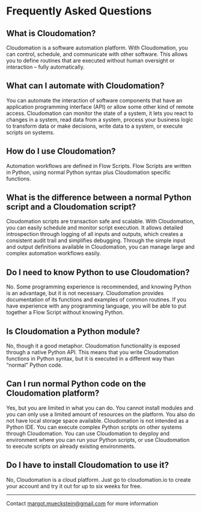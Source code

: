 # Frequently Asked Questions

## What is Cloudomation?
Cloudomation is a software automation platform. With Cloudomation, you can control, schedule, and communicate with other software. This allows you to define routines that are executed without human oversight or interaction – fully automatically.

## What can I automate with Cloudomation?
You can automate the interaction of software components that have an application programming interface (API) or allow some other kind of remote access. Cloudomation can monitor the state of a system, it lets you react to changes in a system, read data from a system, process your business logic to transform data or make decisions, write data to a system, or execute scripts on systems.

## How do I use Cloudomation?
Automation workflows are defined in Flow Scripts. Flow Scripts are written in Python, using normal Python syntax plus Cloudomation specific functions.

## What is the difference between a normal Python script and a Cloudomation script?
Cloudomation scripts are transaction safe and scalable. With Cloudomation, you can easily schedule and monitor script execution. It allows detailed introspection through logging of all inputs and outputs, which creates a consistent audit trail and simplifies debugging. Through the simple input and output definitions available in Cloudomation, you can manage large and complex automation workflows easily.

## Do I need to know Python to use Cloudomation?
No. Some programming experience is recommended, and knowing Python is an advantage, but it is not necessary. Cloudomation provides documentation of its functions and examples of common routines. If you have experience with any programming language, you will be able to put together a Flow Script without knowing Python.

## Is Cloudomation a Python module?
No, though it a good metaphor. Cloudomation functionality is exposed through a native Python API. This means that you write Cloudomation functions in Python syntax, but it is executed in a different way than “normal” Python code.

## Can I run normal Python code on the Cloudomation platform?
Yes, but you are limited in what you can do. You cannot install modules and you can only use a limited amount of resources on the platform. You also do not have local storage space available. Cloudomation is not intended as a Python IDE. You can execute complex Python scripts on other systems through Cloudomation. You can use Cloudomation to deyploy and environment where you can run your Python scripts, or use Cloudomation to execute scripts on already existing environments.

## Do I have to install Cloudomation to use it?
No, Cloudomation is a cloud platform. Just go to cloudomation.io to create your account and try it out for up to six weeks for free.

---

Contact margot.mueckstein@gmail.com for more information
